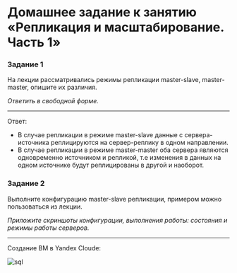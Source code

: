 # Домашнее задание к занятию «Репликация и масштабирование. Часть 1»

### Задание 1

На лекции рассматривались режимы репликации master-slave, master-master, опишите их различия.

*Ответить в свободной форме.*

---

Ответ:
- В случае репликации в режиме master-slave данные с сервера-источника реплицируются на сервер-реплику в одном направлении.
- В случае репликации в режиме master-master оба сервера являются одновременно источником и репликой, т.е изменения в данных на одном источнике будут реплицированы в другой и наоборот.

### Задание 2

Выполните конфигурацию master-slave репликации, примером можно пользоваться из лекции.

*Приложите скриншоты конфигурации, выполнения работы: состояния и режимы работы серверов.*

---

Создание ВМ в Yandex Cloude:

![sql]()

